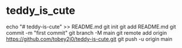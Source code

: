 # teddy_is_cute
echo "# teddy-is-cute" >> README.md
git init
git add README.md
git commit -m "first commit"
git branch -M main
git remote add origin https://github.com/tobey2j0/teddy-is-cute.git
git push -u origin main
